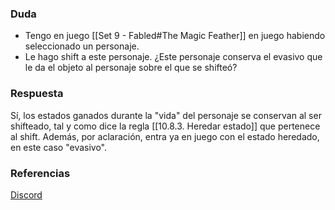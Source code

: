 ### Duda
- Tengo en juego [[Set 9 - Fabled#The Magic Feather]] en juego habiendo seleccionado un personaje.
- Le hago shift a este personaje.
¿Este personaje conserva el evasivo que le da el objeto al personaje sobre el que se shifteó?

### Respuesta
Sí, los estados ganados durante la "vida" del personaje se conservan al ser shifteado, tal y como dice la regla [[10.8.3. Heredar estado]] que pertenece al shift. Además, por aclaración, entra ya en juego con el estado heredado, en este caso "evasivo".

### Referencias
[Discord](https://discord.com/channels/1239209810654793730/1261426629956206773/1408067431523422208)